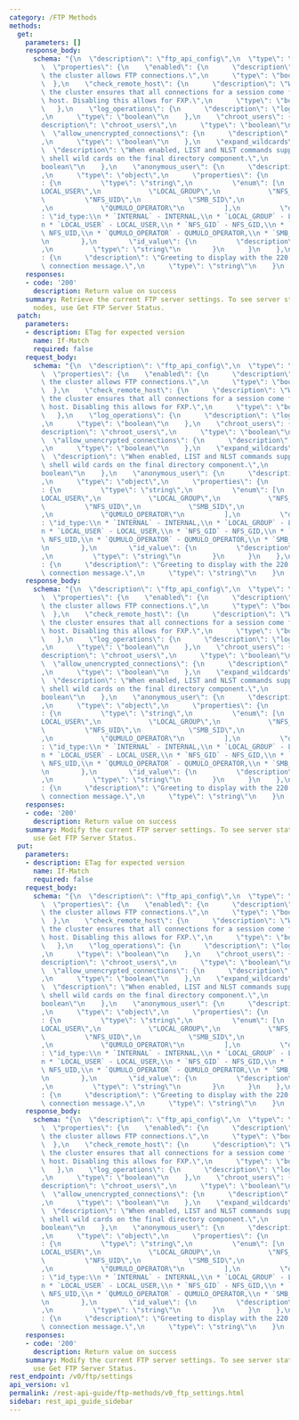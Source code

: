 ```yaml
---
category: /FTP Methods
methods:
  get:
    parameters: []
    response_body:
      schema: "{\n  \"description\": \"ftp_api_config\",\n  \"type\": \"object\",\n\
        \  \"properties\": {\n    \"enabled\": {\n      \"description\": \"When enabled,\
        \ the cluster allows FTP connections.\",\n      \"type\": \"boolean\"\n  \
        \  },\n    \"check_remote_host\": {\n      \"description\": \"When enabled,\
        \ the cluster ensures that all connections for a session come from the same\
        \ host. Disabling this allows for FXP.\",\n      \"type\": \"boolean\"\n \
        \   },\n    \"log_operations\": {\n      \"description\": \"log_operations\"\
        ,\n      \"type\": \"boolean\"\n    },\n    \"chroot_users\": {\n      \"\
        description\": \"chroot_users\",\n      \"type\": \"boolean\"\n    },\n  \
        \  \"allow_unencrypted_connections\": {\n      \"description\": \"allow_unencrypted_connections\"\
        ,\n      \"type\": \"boolean\"\n    },\n    \"expand_wildcards\": {\n    \
        \  \"description\": \"When enabled, LIST and NLST commands support posix-like\
        \ shell wild cards on the final directory component.\",\n      \"type\": \"\
        boolean\"\n    },\n    \"anonymous_user\": {\n      \"description\": \"anonymous_user\"\
        ,\n      \"type\": \"object\",\n      \"properties\": {\n        \"id_type\"\
        : {\n          \"type\": \"string\",\n          \"enum\": [\n            \"\
        LOCAL_USER\",\n            \"LOCAL_GROUP\",\n            \"NFS_GID\",\n  \
        \          \"NFS_UID\",\n            \"SMB_SID\",\n            \"INTERNAL\"\
        ,\n            \"QUMULO_OPERATOR\"\n          ],\n          \"description\"\
        : \"id_type:\\n * `INTERNAL` - INTERNAL,\\n * `LOCAL_GROUP` - LOCAL_GROUP,\\\
        n * `LOCAL_USER` - LOCAL_USER,\\n * `NFS_GID` - NFS_GID,\\n * `NFS_UID` -\
        \ NFS_UID,\\n * `QUMULO_OPERATOR` - QUMULO_OPERATOR,\\n * `SMB_SID` - SMB_SID\"\
        \n        },\n        \"id_value\": {\n          \"description\": \"id_value\"\
        ,\n          \"type\": \"string\"\n        }\n      }\n    },\n    \"greeting\"\
        : {\n      \"description\": \"Greeting to display with the 220 successful\
        \ connection message.\",\n      \"type\": \"string\"\n    }\n  }\n}"
    responses:
    - code: '200'
      description: Return value on success
    summary: Retrieve the current FTP server settings. To see server status on all
      nodes, use Get FTP Server Status.
  patch:
    parameters:
    - description: ETag for expected version
      name: If-Match
      required: false
    request_body:
      schema: "{\n  \"description\": \"ftp_api_config\",\n  \"type\": \"object\",\n\
        \  \"properties\": {\n    \"enabled\": {\n      \"description\": \"When enabled,\
        \ the cluster allows FTP connections.\",\n      \"type\": \"boolean\"\n  \
        \  },\n    \"check_remote_host\": {\n      \"description\": \"When enabled,\
        \ the cluster ensures that all connections for a session come from the same\
        \ host. Disabling this allows for FXP.\",\n      \"type\": \"boolean\"\n \
        \   },\n    \"log_operations\": {\n      \"description\": \"log_operations\"\
        ,\n      \"type\": \"boolean\"\n    },\n    \"chroot_users\": {\n      \"\
        description\": \"chroot_users\",\n      \"type\": \"boolean\"\n    },\n  \
        \  \"allow_unencrypted_connections\": {\n      \"description\": \"allow_unencrypted_connections\"\
        ,\n      \"type\": \"boolean\"\n    },\n    \"expand_wildcards\": {\n    \
        \  \"description\": \"When enabled, LIST and NLST commands support posix-like\
        \ shell wild cards on the final directory component.\",\n      \"type\": \"\
        boolean\"\n    },\n    \"anonymous_user\": {\n      \"description\": \"anonymous_user\"\
        ,\n      \"type\": \"object\",\n      \"properties\": {\n        \"id_type\"\
        : {\n          \"type\": \"string\",\n          \"enum\": [\n            \"\
        LOCAL_USER\",\n            \"LOCAL_GROUP\",\n            \"NFS_GID\",\n  \
        \          \"NFS_UID\",\n            \"SMB_SID\",\n            \"INTERNAL\"\
        ,\n            \"QUMULO_OPERATOR\"\n          ],\n          \"description\"\
        : \"id_type:\\n * `INTERNAL` - INTERNAL,\\n * `LOCAL_GROUP` - LOCAL_GROUP,\\\
        n * `LOCAL_USER` - LOCAL_USER,\\n * `NFS_GID` - NFS_GID,\\n * `NFS_UID` -\
        \ NFS_UID,\\n * `QUMULO_OPERATOR` - QUMULO_OPERATOR,\\n * `SMB_SID` - SMB_SID\"\
        \n        },\n        \"id_value\": {\n          \"description\": \"id_value\"\
        ,\n          \"type\": \"string\"\n        }\n      }\n    },\n    \"greeting\"\
        : {\n      \"description\": \"Greeting to display with the 220 successful\
        \ connection message.\",\n      \"type\": \"string\"\n    }\n  }\n}"
    response_body:
      schema: "{\n  \"description\": \"ftp_api_config\",\n  \"type\": \"object\",\n\
        \  \"properties\": {\n    \"enabled\": {\n      \"description\": \"When enabled,\
        \ the cluster allows FTP connections.\",\n      \"type\": \"boolean\"\n  \
        \  },\n    \"check_remote_host\": {\n      \"description\": \"When enabled,\
        \ the cluster ensures that all connections for a session come from the same\
        \ host. Disabling this allows for FXP.\",\n      \"type\": \"boolean\"\n \
        \   },\n    \"log_operations\": {\n      \"description\": \"log_operations\"\
        ,\n      \"type\": \"boolean\"\n    },\n    \"chroot_users\": {\n      \"\
        description\": \"chroot_users\",\n      \"type\": \"boolean\"\n    },\n  \
        \  \"allow_unencrypted_connections\": {\n      \"description\": \"allow_unencrypted_connections\"\
        ,\n      \"type\": \"boolean\"\n    },\n    \"expand_wildcards\": {\n    \
        \  \"description\": \"When enabled, LIST and NLST commands support posix-like\
        \ shell wild cards on the final directory component.\",\n      \"type\": \"\
        boolean\"\n    },\n    \"anonymous_user\": {\n      \"description\": \"anonymous_user\"\
        ,\n      \"type\": \"object\",\n      \"properties\": {\n        \"id_type\"\
        : {\n          \"type\": \"string\",\n          \"enum\": [\n            \"\
        LOCAL_USER\",\n            \"LOCAL_GROUP\",\n            \"NFS_GID\",\n  \
        \          \"NFS_UID\",\n            \"SMB_SID\",\n            \"INTERNAL\"\
        ,\n            \"QUMULO_OPERATOR\"\n          ],\n          \"description\"\
        : \"id_type:\\n * `INTERNAL` - INTERNAL,\\n * `LOCAL_GROUP` - LOCAL_GROUP,\\\
        n * `LOCAL_USER` - LOCAL_USER,\\n * `NFS_GID` - NFS_GID,\\n * `NFS_UID` -\
        \ NFS_UID,\\n * `QUMULO_OPERATOR` - QUMULO_OPERATOR,\\n * `SMB_SID` - SMB_SID\"\
        \n        },\n        \"id_value\": {\n          \"description\": \"id_value\"\
        ,\n          \"type\": \"string\"\n        }\n      }\n    },\n    \"greeting\"\
        : {\n      \"description\": \"Greeting to display with the 220 successful\
        \ connection message.\",\n      \"type\": \"string\"\n    }\n  }\n}"
    responses:
    - code: '200'
      description: Return value on success
    summary: Modify the current FTP server settings. To see server status on all nodes,
      use Get FTP Server Status.
  put:
    parameters:
    - description: ETag for expected version
      name: If-Match
      required: false
    request_body:
      schema: "{\n  \"description\": \"ftp_api_config\",\n  \"type\": \"object\",\n\
        \  \"properties\": {\n    \"enabled\": {\n      \"description\": \"When enabled,\
        \ the cluster allows FTP connections.\",\n      \"type\": \"boolean\"\n  \
        \  },\n    \"check_remote_host\": {\n      \"description\": \"When enabled,\
        \ the cluster ensures that all connections for a session come from the same\
        \ host. Disabling this allows for FXP.\",\n      \"type\": \"boolean\"\n \
        \   },\n    \"log_operations\": {\n      \"description\": \"log_operations\"\
        ,\n      \"type\": \"boolean\"\n    },\n    \"chroot_users\": {\n      \"\
        description\": \"chroot_users\",\n      \"type\": \"boolean\"\n    },\n  \
        \  \"allow_unencrypted_connections\": {\n      \"description\": \"allow_unencrypted_connections\"\
        ,\n      \"type\": \"boolean\"\n    },\n    \"expand_wildcards\": {\n    \
        \  \"description\": \"When enabled, LIST and NLST commands support posix-like\
        \ shell wild cards on the final directory component.\",\n      \"type\": \"\
        boolean\"\n    },\n    \"anonymous_user\": {\n      \"description\": \"anonymous_user\"\
        ,\n      \"type\": \"object\",\n      \"properties\": {\n        \"id_type\"\
        : {\n          \"type\": \"string\",\n          \"enum\": [\n            \"\
        LOCAL_USER\",\n            \"LOCAL_GROUP\",\n            \"NFS_GID\",\n  \
        \          \"NFS_UID\",\n            \"SMB_SID\",\n            \"INTERNAL\"\
        ,\n            \"QUMULO_OPERATOR\"\n          ],\n          \"description\"\
        : \"id_type:\\n * `INTERNAL` - INTERNAL,\\n * `LOCAL_GROUP` - LOCAL_GROUP,\\\
        n * `LOCAL_USER` - LOCAL_USER,\\n * `NFS_GID` - NFS_GID,\\n * `NFS_UID` -\
        \ NFS_UID,\\n * `QUMULO_OPERATOR` - QUMULO_OPERATOR,\\n * `SMB_SID` - SMB_SID\"\
        \n        },\n        \"id_value\": {\n          \"description\": \"id_value\"\
        ,\n          \"type\": \"string\"\n        }\n      }\n    },\n    \"greeting\"\
        : {\n      \"description\": \"Greeting to display with the 220 successful\
        \ connection message.\",\n      \"type\": \"string\"\n    }\n  }\n}"
    response_body:
      schema: "{\n  \"description\": \"ftp_api_config\",\n  \"type\": \"object\",\n\
        \  \"properties\": {\n    \"enabled\": {\n      \"description\": \"When enabled,\
        \ the cluster allows FTP connections.\",\n      \"type\": \"boolean\"\n  \
        \  },\n    \"check_remote_host\": {\n      \"description\": \"When enabled,\
        \ the cluster ensures that all connections for a session come from the same\
        \ host. Disabling this allows for FXP.\",\n      \"type\": \"boolean\"\n \
        \   },\n    \"log_operations\": {\n      \"description\": \"log_operations\"\
        ,\n      \"type\": \"boolean\"\n    },\n    \"chroot_users\": {\n      \"\
        description\": \"chroot_users\",\n      \"type\": \"boolean\"\n    },\n  \
        \  \"allow_unencrypted_connections\": {\n      \"description\": \"allow_unencrypted_connections\"\
        ,\n      \"type\": \"boolean\"\n    },\n    \"expand_wildcards\": {\n    \
        \  \"description\": \"When enabled, LIST and NLST commands support posix-like\
        \ shell wild cards on the final directory component.\",\n      \"type\": \"\
        boolean\"\n    },\n    \"anonymous_user\": {\n      \"description\": \"anonymous_user\"\
        ,\n      \"type\": \"object\",\n      \"properties\": {\n        \"id_type\"\
        : {\n          \"type\": \"string\",\n          \"enum\": [\n            \"\
        LOCAL_USER\",\n            \"LOCAL_GROUP\",\n            \"NFS_GID\",\n  \
        \          \"NFS_UID\",\n            \"SMB_SID\",\n            \"INTERNAL\"\
        ,\n            \"QUMULO_OPERATOR\"\n          ],\n          \"description\"\
        : \"id_type:\\n * `INTERNAL` - INTERNAL,\\n * `LOCAL_GROUP` - LOCAL_GROUP,\\\
        n * `LOCAL_USER` - LOCAL_USER,\\n * `NFS_GID` - NFS_GID,\\n * `NFS_UID` -\
        \ NFS_UID,\\n * `QUMULO_OPERATOR` - QUMULO_OPERATOR,\\n * `SMB_SID` - SMB_SID\"\
        \n        },\n        \"id_value\": {\n          \"description\": \"id_value\"\
        ,\n          \"type\": \"string\"\n        }\n      }\n    },\n    \"greeting\"\
        : {\n      \"description\": \"Greeting to display with the 220 successful\
        \ connection message.\",\n      \"type\": \"string\"\n    }\n  }\n}"
    responses:
    - code: '200'
      description: Return value on success
    summary: Modify the current FTP server settings. To see server status on all nodes,
      use Get FTP Server Status.
rest_endpoint: /v0/ftp/settings
api_version: v1
permalink: /rest-api-guide/ftp-methods/v0_ftp_settings.html
sidebar: rest_api_guide_sidebar
---
```

